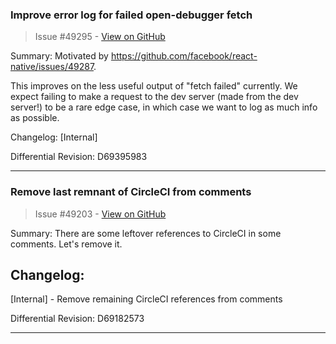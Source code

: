 ### Improve error log for failed open-debugger fetch

> Issue #49295 - [View on GitHub](https://github.com/facebook/react-native/pull/49295)

Summary:
Motivated by https://github.com/facebook/react-native/issues/49287.

This improves on the less useful output of "fetch failed" currently. We expect failing to make a request to the dev server (made from the dev server!) to be a rare edge case, in which case we want to log as much info as possible.

Changelog: [Internal]

Differential Revision: D69395983




---

### Remove last remnant of CircleCI from comments

> Issue #49203 - [View on GitHub](https://github.com/facebook/react-native/pull/49203)

Summary:
There are some leftover references to CircleCI in some comments. Let's remove it.

## Changelog:
[Internal] - Remove remaining CircleCI references from comments

Differential Revision: D69182573




---

